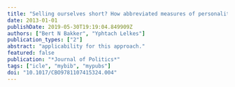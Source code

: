 ```yaml
---
title: "Selling ourselves short? How abbreviated measures of personality change the way think about personality and politics"
date: 2013-01-01
publishDate: 2019-05-30T19:19:04.849909Z
authors: ["Bert N Bakker", "Yphtach Lelkes"]
publication_types: ["2"]
abstract: "applicability for this approach."
featured: false
publication: "*Journal of Politics*"
tags: ["icle", "mybib", "mypubs"]
doi: "10.1017/CBO9781107415324.004"
---
```


